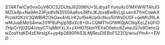 $START$wiCw5vxGuV6OCS2DUtsJ92096lU+5LdryaTYunuXc01MXWWTAhJGMZLk4p+Na9An23FjsdIvN3550Aa8us3RfxJKJsvaBwBvLgLusn47YmCowkXPrzddGKzV3QWBiR2OkOax4ntLirK2uf6eAUpGcNus50WsDUSF+qeMh26LAwMJuaEMoS4mw201P9uPq/p5BxXc8+0l+CQMT1vGfWKQjACNqXzLZsGFiO7HpCrYj02Q4/zbyCTIqMbYxLX+zXHKI1SbmYEXsO0ehc8ZvkeJQ7o9OencQwZosYtqKD4zENrsigX+yp4p2890PAS3LMjReuDIEBoF522Oj/wouIYtnA==$END$